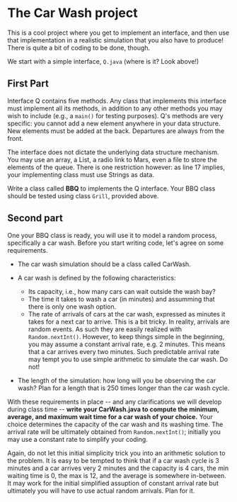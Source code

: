 # The Car Wash project

This is a cool project where you get to implement an interface, and then use that implementation in a realistic simulation that you also have to produce! There is quite a bit of coding to be done, though.

We start with a simple interface, `Q.java` (where is it? Look above!)

## First Part

Interface Q contains five methods. Any class that implements this interface must implement all its methods, in addition to any other methods you may wish to include (e.g., a `main()` for testing purposes). Q's methods are very specific: you cannot add a new element anywhere in your data structure. New elements must be added at the back. Departures are always from the front.

The interface does not dictate the underlying data structure mechanism. You may use an array, a List, a radio link to Mars, even a file to store the elements of the queue. There is one restriction however: as line 17 implies, your implementing class must use Strings as data.

Write a class called **BBQ** to implements the Q interface. Your BBQ class should be tested using class `Grill`, provided above.

## Second part

One your BBQ class is ready, you will use it to model a random process, specifically a car wash. Before you start writing code, let's agree on some requirements.

* The car wash simulation should be a class called CarWash.

* A car wash is defined by the following characteristics:
 
  * Its capacity, i.e., how many cars can wait outside the wash bay?
  * The time it takes to wash a car (in minutes) and assumming that there is only one wash option.
  * The rate of arrivals of cars at the car wash, expressed as minutes it takes for a next car to arrive. This is a bit tricky. In reality, arrivals are random events. As such they are easily realized with `Random.nextInt()`. However, to keep things simple in the beginning, you may assume a constant arrival rate, e.g. 2 minutes. This means that a car arrives every two minutes. Such predictable arrival rate may tempt you to use simple arithmetic to simulate the car wash. Do not!
  
* The length of the simulation: how long will you be observing the car wash? Plan for a length that is 250 times longer than the car wash cycle.

  
With these requirements in place -- and any clarifications we will develop during class time -- **write your CarWash.java to compute the minimum, average, and maximum wait time for a car wash of your choice.** Your choice determines the capacity of the car wash and its washing time. The arrival rate will be ultimately obtained from `Random.nextInt()`; initially you may use a constant rate to simplify your coding. 

Again, do not let this initial simplicity trick you into an arithmetic solution to the problem. It is easy to be tempted to think that if a car wash cycle is 3 minutes and a car arrives very 2 minutes and the capacity is 4 cars, the min waiting time is 0, the max is 12, and the average is somewhere in-between. It may work for the initial simplified assuption of constant arrival rate but ultimately you will have to use actual random arrivals. Plan for it.